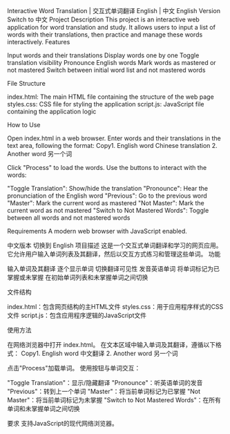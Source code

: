 Interactive Word Translation | 交互式单词翻译
English | 中文
<a name="english"></a>
English Version
Switch to 中文
Project Description
This project is an interactive web application for word translation and study. It allows users to input a list of words with their translations, then practice and manage these words interactively.
Features

Input words and their translations
Display words one by one
Toggle translation visibility
Pronounce English words
Mark words as mastered or not mastered
Switch between initial word list and not mastered words

File Structure

index.html: The main HTML file containing the structure of the web page
styles.css: CSS file for styling the application
script.js: JavaScript file containing the application logic

How to Use

Open index.html in a web browser.
Enter words and their translations in the text area, following the format:
Copy1. English word Chinese translation
2. Another word 另一个词

Click "Process" to load the words.
Use the buttons to interact with the words:

"Toggle Translation": Show/hide the translation
"Pronounce": Hear the pronunciation of the English word
"Previous": Go to the previous word
"Master": Mark the current word as mastered
"Not Master": Mark the current word as not mastered
"Switch to Not Mastered Words": Toggle between all words and not mastered words



Requirements
A modern web browser with JavaScript enabled.

<a name="中文"></a>
中文版本
切换到 English
项目描述
这是一个交互式单词翻译和学习的网页应用。它允许用户输入单词列表及其翻译，然后以交互方式练习和管理这些单词。
功能

输入单词及其翻译
逐个显示单词
切换翻译可见性
发音英语单词
将单词标记为已掌握或未掌握
在初始单词列表和未掌握单词之间切换

文件结构

index.html：包含网页结构的主HTML文件
styles.css：用于应用程序样式的CSS文件
script.js：包含应用程序逻辑的JavaScript文件

使用方法

在网络浏览器中打开 index.html。
在文本区域中输入单词及其翻译，遵循以下格式：
Copy1. English word 中文翻译
2. Another word 另一个词

点击"Process"加载单词。
使用按钮与单词交互：

"Toggle Translation"：显示/隐藏翻译
"Pronounce"：听英语单词的发音
"Previous"：转到上一个单词
"Master"：将当前单词标记为已掌握
"Not Master"：将当前单词标记为未掌握
"Switch to Not Mastered Words"：在所有单词和未掌握单词之间切换



要求
支持JavaScript的现代网络浏览器。
